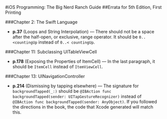 #iOS Programming: The Big Nerd Ranch Guide
##Errata for 5th Edition, First Printing

###Chapter 2:  The Swift Language
* **p.37** (Loops and String Interpolation) — There should not be a space after the half-open, or exclusive, range operator. It should be `0..<countingUp` instead of `0..< countingUp`.

###Chapter 11:  Subclassing UITableViewCell
* **p.178** (Exposing the Properties of ItemCell) — In the last paragraph, it should be `ItemCell` instead of `ItemViewCell`.

###Chapter 13: UINavigationController
* **p.214** (Dismissing by tapping elsewhere) — The signature for `backgroundTapped(_:)` should be `@IBAction func backgroundTapped(sender: UITapGestureRecognizer)` instead of `@IBAction func backgroundTapped(sender: AnyObject)`. If you followed the directions in the book, the code that Xcode generated will match this.

